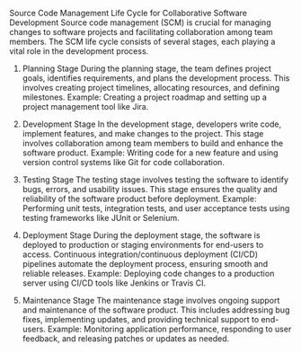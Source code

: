 Source Code Management Life Cycle for Collaborative Software Development
Source code management (SCM) is crucial for managing changes to software projects and facilitating collaboration among team members. The SCM life cycle consists of several stages, each playing a vital role in the development process.

1. Planning Stage
During the planning stage, the team defines project goals, identifies requirements, and plans the development process. This involves creating project timelines, allocating resources, and defining milestones. Example: Creating a project roadmap and setting up a project management tool like Jira.

2. Development Stage
In the development stage, developers write code, implement features, and make changes to the project. This stage involves collaboration among team members to build and enhance the software product. Example: Writing code for a new feature and using version control systems like Git for code collaboration.

3. Testing Stage
The testing stage involves testing the software to identify bugs, errors, and usability issues. This stage ensures the quality and reliability of the software product before deployment. Example: Performing unit tests, integration tests, and user acceptance tests using testing frameworks like JUnit or Selenium.

4. Deployment Stage
During the deployment stage, the software is deployed to production or staging environments for end-users to access. Continuous integration/continuous deployment (CI/CD) pipelines automate the deployment process, ensuring smooth and reliable releases. Example: Deploying code changes to a production server using CI/CD tools like Jenkins or Travis CI.

5. Maintenance Stage
The maintenance stage involves ongoing support and maintenance of the software product. This includes addressing bug fixes, implementing updates, and providing technical support to end-users. Example: Monitoring application performance, responding to user feedback, and releasing patches or updates as needed.

 


 

